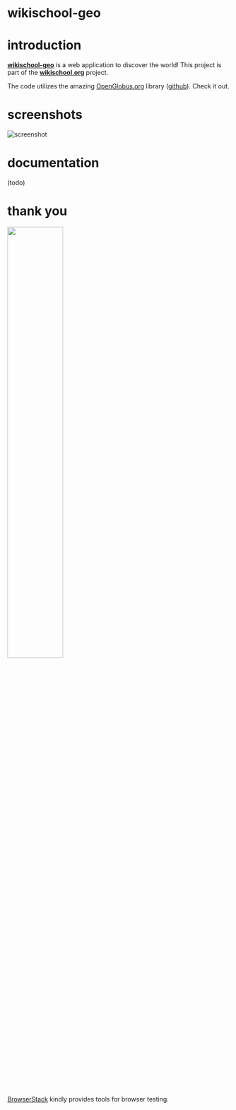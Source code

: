 # wikischool-geo

# introduction

[**wikischool-geo**](https://wikischool.org/app/geo/) is a web application to discover the world! This project is part of the [**wikischool.org**](https://wikischool.org) project.

The code utilizes the amazing [OpenGlobus.org](http://openglobus.org/) library ([github](https://github.com/OpenGlobus/OpenGlobus)). Check it out.

# screenshots

![screenshot](https://wikischool.org/_media/geo-screenshot-002.jpg "screenshot")

# documentation

(todo)

# thank you

[<img width="50%" src="https://wikischool.org/_media/browserstack.jpg">](https://www.browserstack.com/)

[BrowserStack](https://www.browserstack.com/) kindly provides tools for browser testing.
